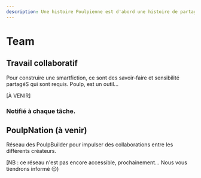 ```yaml
---
description: Une histoire Poulpienne est d'abord une histoire de partage...
---
```


# Team

## Travail collaboratif 

Pour construire une smartfiction, ce sont des savoir-faire et sensibilité partagéS qui sont requis. Poulp, est un outil...

\[À VENIR\]

### Notifié à chaque tâche.

## PoulpNation \(à venir\)

Réseau des PoulpBuilder pour impulser des collaborations entre les différents créateurs. 

\[NB : ce réseau n'est pas encore accessible, prochainement... Nous vous tiendrons informé 😉\)

